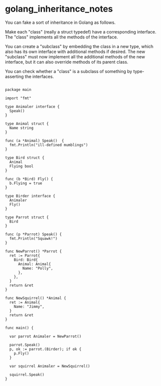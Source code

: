 # golang_inheritance_notes

You can fake a sort of inheritance in Golang as follows.

Make each "class" (really a struct typedef) have a corresponding interface. The "class" implements all the methods of the interface.

You can create a "subclass" by embedding the class in a new type, which also has its own interface with additional methods if desired. The new "subclass" must now implement all the additional methods of the new interface, but it can also override methods of its parent class.

You can check whether a "class" is a subclass of something by type-asserting the interfaces.

```golang

package main

import "fmt"

type Animaler interface {
  Speak()
}

type Animal struct {
  Name string
}

func (a *Animal) Speak()  {
  fmt.Println("ill-defined mumblings")
}

type Bird struct {
  Animal
  Flying bool
}

func (b *Bird) Fly() {
  b.Flying = true
}

type Birder interface {
  Animaler
  Fly()
}

type Parrot struct {
  Bird
}

func (p *Parrot) Speak() {
  fmt.Println("Squawk!")
}

func NewParrot() *Parrot {
  ret := Parrot{
    Bird: Bird{
      Animal: Animal{
        Name: "Polly",
      },
    },
  }
  return &ret
}

func NewSquirrel() *Animal {
  ret := Animal{
    Name: "Jimmy",
  }
  return &ret
}

func main() {

  var parrot Animaler = NewParrot()
  
  parrot.Speak()
  p, ok := parrot.(Birder); if ok {
    p.Fly()
  }
  
  var squirrel Animaler = NewSquirrel()
  
  squirrel.Speak()
}

```
